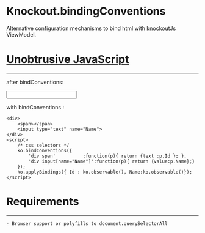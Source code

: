 # Knockout.bindingConventions

Alternative configuration mechanisms to bind html with [knockoutJs](http://knockoutjs.com/) ViewModel.


# [Unobtrusive JavaScript](http://en.wikipedia.org/wiki/Unobtrusive_JavaScript)
---
after bindConventions:
	<div>
		<span data-bind="text:Id"></span>
		<input type="text" name="Name" data-bind="value:Name">
	</div>
	<script>
		ko.applyBindings({ Id : ko.observable(), Name:ko.observable()});
	</script>

with bindConventions :

	<div>
		<span></span>
		<input type="text" name="Name">
	</div>
	<script>
		/* css selectors */
		ko.bindConventions({
			'div span'		    :function(p){ return {text :p.Id }; },
			'div input[name="Name"]':function(p){ return {value:p.Name};}
		});
		ko.applyBindings({ Id : ko.observable(), Name:ko.observable()});
	</script>


# Requirements
---
	- Browser support or polyfills to document.querySelectorAll
